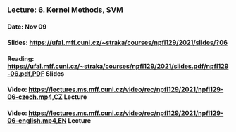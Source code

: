 ### Lecture: 6. Kernel Methods, SVM
#### Date: Nov 09
#### Slides: https://ufal.mff.cuni.cz/~straka/courses/npfl129/2021/slides/?06
#### Reading: https://ufal.mff.cuni.cz/~straka/courses/npfl129/2021/slides.pdf/npfl129-06.pdf,PDF Slides
#### Video: https://lectures.ms.mff.cuni.cz/video/rec/npfl129/2021/npfl129-06-czech.mp4,CZ Lecture
#### Video: https://lectures.ms.mff.cuni.cz/video/rec/npfl129/2021/npfl129-06-english.mp4,EN Lecture
